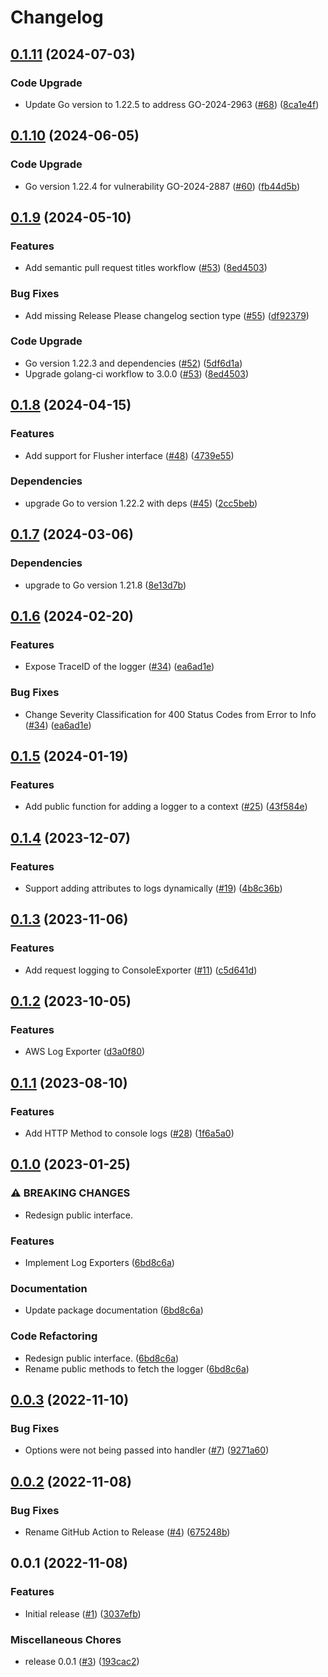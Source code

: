 # Changelog

## [0.1.11](https://github.com/cccteam/logger/compare/v0.1.10...v0.1.11) (2024-07-03)


### Code Upgrade

* Update Go version to 1.22.5 to address GO-2024-2963 ([#68](https://github.com/cccteam/logger/issues/68)) ([8ca1e4f](https://github.com/cccteam/logger/commit/8ca1e4ff5ea69999d580c4a94d3a4ccedf6a3b95))

## [0.1.10](https://github.com/cccteam/logger/compare/v0.1.9...v0.1.10) (2024-06-05)


### Code Upgrade

* Go version 1.22.4 for vulnerability GO-2024-2887 ([#60](https://github.com/cccteam/logger/issues/60)) ([fb44d5b](https://github.com/cccteam/logger/commit/fb44d5b96845e6b2698aeae886ec1481c7e9a49c))

## [0.1.9](https://github.com/cccteam/logger/compare/v0.1.8...v0.1.9) (2024-05-10)


### Features

* Add semantic pull request titles workflow ([#53](https://github.com/cccteam/logger/issues/53)) ([8ed4503](https://github.com/cccteam/logger/commit/8ed45030d7788556fb7d337b6b3b7468c41fdbf3))


### Bug Fixes

* Add missing Release Please changelog section type ([#55](https://github.com/cccteam/logger/issues/55)) ([df92379](https://github.com/cccteam/logger/commit/df92379050960e4fd3ccfffc64ba7b91b1420a0e))


### Code Upgrade

* Go version 1.22.3 and dependencies ([#52](https://github.com/cccteam/logger/issues/52)) ([5df6d1a](https://github.com/cccteam/logger/commit/5df6d1aadd44e783208c504c1bfda447f0c703fc))
* Upgrade golang-ci workflow to 3.0.0 ([#53](https://github.com/cccteam/logger/issues/53)) ([8ed4503](https://github.com/cccteam/logger/commit/8ed45030d7788556fb7d337b6b3b7468c41fdbf3))

## [0.1.8](https://github.com/cccteam/logger/compare/v0.1.7...v0.1.8) (2024-04-15)


### Features

* Add support for Flusher interface ([#48](https://github.com/cccteam/logger/issues/48)) ([4739e55](https://github.com/cccteam/logger/commit/4739e555078f538fc50b71b8de90093bbaaddaee))


### Dependencies

* upgrade Go to version 1.22.2 with deps ([#45](https://github.com/cccteam/logger/issues/45)) ([2cc5beb](https://github.com/cccteam/logger/commit/2cc5beb85c131c547b4b8670bf77d62d1f2f0d7c))

## [0.1.7](https://github.com/cccteam/logger/compare/v0.1.6...v0.1.7) (2024-03-06)


### Dependencies

* upgrade to Go version 1.21.8 ([8e13d7b](https://github.com/cccteam/logger/commit/8e13d7b8dcc8a3a74f34dac3e55fb07de467bb5a))

## [0.1.6](https://github.com/cccteam/logger/compare/v0.1.5...v0.1.6) (2024-02-20)


### Features

* Expose TraceID of the logger ([#34](https://github.com/cccteam/logger/issues/34)) ([ea6ad1e](https://github.com/cccteam/logger/commit/ea6ad1e18c17ba207e6d4b446c0c8b6337f62ad3))


### Bug Fixes

* Change Severity Classification for 400 Status Codes from Error to Info ([#34](https://github.com/cccteam/logger/issues/34)) ([ea6ad1e](https://github.com/cccteam/logger/commit/ea6ad1e18c17ba207e6d4b446c0c8b6337f62ad3))

## [0.1.5](https://github.com/cccteam/logger/compare/v0.1.4...v0.1.5) (2024-01-19)


### Features

* Add public function for adding a logger to a context ([#25](https://github.com/cccteam/logger/issues/25)) ([43f584e](https://github.com/cccteam/logger/commit/43f584e9b3b2e78a57abb274ff50521b23862386))

## [0.1.4](https://github.com/cccteam/logger/compare/v0.1.3...v0.1.4) (2023-12-07)


### Features

* Support adding attributes to logs dynamically ([#19](https://github.com/cccteam/logger/issues/19)) ([4b8c36b](https://github.com/cccteam/logger/commit/4b8c36bfe00f853e3b4a201378a06fbe6faf708e))

## [0.1.3](https://github.com/cccteam/logger/compare/v0.1.2...v0.1.3) (2023-11-06)


### Features

* Add request logging to ConsoleExporter ([#11](https://github.com/cccteam/logger/issues/11)) ([c5d641d](https://github.com/cccteam/logger/commit/c5d641d585f29bc3d7a115621ffb5c04160e02c9))

## [0.1.2](https://github.com/cccteam/logger/compare/v0.1.1...v0.1.2) (2023-10-05)


### Features

* AWS Log Exporter ([d3a0f80](https://github.com/cccteam/logger/commit/d3a0f80ca304d722a7689a47a12d6cca24f0dbd0))

## [0.1.1](https://github.com/jtwatson/logger/compare/v0.1.0...v0.1.1) (2023-08-10)


### Features

* Add HTTP Method to console logs ([#28](https://github.com/jtwatson/logger/issues/28)) ([1f6a5a0](https://github.com/jtwatson/logger/commit/1f6a5a0695af817137225720fe5c5f5086852b76))

## [0.1.0](https://github.com/jtwatson/logger/compare/v0.0.3...v0.1.0) (2023-01-25)


### ⚠ BREAKING CHANGES

* Redesign public interface.

### Features

* Implement Log Exporters ([6bd8c6a](https://github.com/jtwatson/logger/commit/6bd8c6a9c3f412e14db86170d6cf3a71618048f3))


### Documentation

* Update package documentation ([6bd8c6a](https://github.com/jtwatson/logger/commit/6bd8c6a9c3f412e14db86170d6cf3a71618048f3))


### Code Refactoring

* Redesign public interface. ([6bd8c6a](https://github.com/jtwatson/logger/commit/6bd8c6a9c3f412e14db86170d6cf3a71618048f3))
* Rename public methods to fetch the logger ([6bd8c6a](https://github.com/jtwatson/logger/commit/6bd8c6a9c3f412e14db86170d6cf3a71618048f3))

## [0.0.3](https://github.com/jtwatson/logger/compare/v0.0.2...v0.0.3) (2022-11-10)


### Bug Fixes

* Options were not being passed into handler ([#7](https://github.com/jtwatson/logger/issues/7)) ([9271a60](https://github.com/jtwatson/logger/commit/9271a606beb53799d69ac6a11b537d7ac2011a37))

## [0.0.2](https://github.com/jtwatson/logger/compare/v0.0.1...v0.0.2) (2022-11-08)


### Bug Fixes

* Rename GitHub Action to Release ([#4](https://github.com/jtwatson/logger/issues/4)) ([675248b](https://github.com/jtwatson/logger/commit/675248b69653749e44bfd839888ca927824f6bda))

## 0.0.1 (2022-11-08)


### Features

* Initial release ([#1](https://github.com/jtwatson/logger/issues/1)) ([3037efb](https://github.com/jtwatson/logger/commit/3037efb3c03d001a1399a8dab6de0108da701ca6))


### Miscellaneous Chores

* release 0.0.1 ([#3](https://github.com/jtwatson/logger/issues/3)) ([193cac2](https://github.com/jtwatson/logger/commit/193cac249f8f80d3bd360275d4a24391f3c6bcbb))
